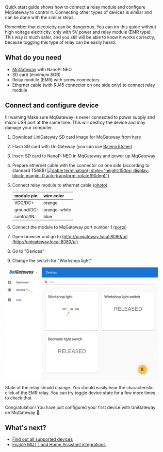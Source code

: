 
Quick start guide shows how to connect a relay module and configure MqGateway to control it. Connecting other types of devices is similar and can be done with the similar steps.  

Remember that electricity can be dangerous. You can try this guide without high voltage electricity, only with 5V power and relay module (EMR type).
This way is much safer, and you still will be able to know it works correctly, because toggling this type of relay can be easily heard.


## What do you need
- [MqGateway](https://mqgateway.com) with NanoPI NEO
- SD card (minimum 8GB) 
- Relay module (EMR) with screw connectors
- Ethernet cable (with RJ45 connector on one side only) to connect relay module


## Connect and configure device

!!! warning 
    Make sure MqGateway is never connected to power supply and micro USB port at the same time. This will destroy the device and may damage your computer.

[//]: # (TODO Test whole procedure when ready)
1. Download UniGateway SD card image for MqGateway from [here](https://github.com/unigateway/unigateway/releases/latest/download/UniGateway_SDCardImage_MqGateway.img.xz) 

2. Flash SD card with UniGateway (you can use [Balena Etcher](https://www.balena.io/etcher/))

3. Insert SD card to NanoPi NEO in MqGateway and power up MqGateway

4. Prepare ethernet cable with the connector on one side (according to standard T568B)
   [![cable termination](images/T568B.png){: style="height:150px; display: block; margin: 0 auto;transform: rotate(90deg)"}](images/T568B.png)

5. Connect relay module to ethernet cable ([photo](images/relay-connected-1.jpg))

     | module pin | wire color   |
     |------------|--------------|
     | VCC/DC+    | orange       |
     | ground/DC- | orange-white |
     | control/IN | blue         |

6. Connect the module to MqGateway port number 1 ([ports](images/mqgateway-ports-numbers.jpg))
7. Open browser and go to [http://unigateway.local:8080/ui](http://unigateway.local:8080/ui)
8. Go to "Devices" 
9. Change the switch for "Workshop light"

![UniGateway devices UI](images/unigateway-quick-start-ui.png)

State of the relay should change. You should easily hear the characteristic click of the EMR relay. You can try toggle device state for a few more 
times to check that.


Congratulation! You have just configured your first device with UniGateway on MqGateway 🎉.

## What's next?

- [Find out all supported devices](supported-devices.md)
- [Enable MQTT and Home Assistant integrations](integration.md)

  
